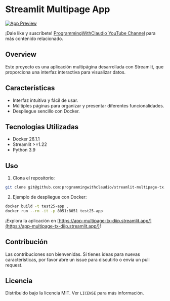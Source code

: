 # Streamlit Multipage App

[![App Preview](https://i.postimg.cc/wvTKJmTs/Screenshot-from-2024-05-07-11-03-18.png)](https://app-multipage-tx-diip.streamlit.app/)

¡Dale like y suscríbete! [ProgrammingWithClaudio YouTube Channel](https://www.youtube.com/@programmingwithclaudio/videos) para más contenido relacionado.

## Overview

Este proyecto es una aplicación multipágina desarrollada con Streamlit, que proporciona una interfaz interactiva para visualizar datos.

## Características

- Interfaz intuitiva y fácil de usar.
- Múltiples páginas para organizar y presentar diferentes funcionalidades.
- Despliegue sencillo con Docker.

## Tecnologías Utilizadas

- Docker 26.1.1
- Streamlit >=1.22
- Python 3.9

## Uso

1. Clona el repositorio:

```bash
git clone git@github.com:programmingwithclaudio/streamlit-multipage-tx.git
```

2. Ejemplo de despliegue con Docker:

```bash
docker build -t test25-app .
docker run --rm -it -p 8051:8051 test25-app
```

¡Explora la aplicación en [https://app-multipage-tx-diip.streamlit.app/](https://app-multipage-tx-diip.streamlit.app/)!

## Contribución

Las contribuciones son bienvenidas. Si tienes ideas para nuevas características, por favor abre un issue para discutirlo o envía un pull request.

## Licencia

Distribuido bajo la licencia MIT. Ver `LICENSE` para más información.

